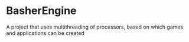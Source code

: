# BasherEngine
A project that uses multithreading of processors, based on which games and applications can be created

